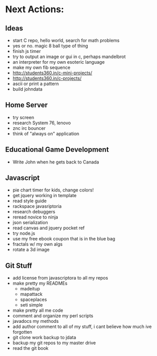 Next Actions:
=============

Ideas
-----
- start C repo, hello world, search for math problems 
- yes or no.  magic 8 ball type of thing
- finish js timer
- try to output an image or gui in c, perhaps mandelbrot
- an interpreter for my own esoteric language
- make my own fib sequence
- http://students360.in/c-mini-projects/
- http://students360.in/c-projects/
- ascii or print a pattern
- build johndata

Home Server
-----------
- try screen
- research System 76, lenovo
- znc irc bouncer
- think of "always on" application

Educational Game Development
----------------
- Write John when he gets back to Canada


Javascript
----------
- pie chart timer for kids, change colors!
- get jquery working in template
- read style guide
- rackspace javasriptoria
- research debuggers
- reread novice to ninja
- json serialization
- read canvas and jquery pocket ref
- try node.js
- use my free ebook coupon that is in the blue bag
- fractals w/ my own algs
- rotate a 3d image


Git Stuff
-------------------------
- add license from javascriptora to all my repos
- make pretty my READMEs
    - madeitup
    - mapattack
    - spaceplaces
    - seti simple
- make pretty all me code
- comment and organize my perl scripts
- javadocs my methods
- add author comment to all of my stuff, i cant believe how much ive forgotten
- git clone work backup to jdata
- backup my git repos to my master drive
- read the git book
